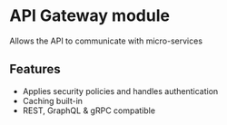 # API Gateway module
Allows the API to communicate with micro-services

## Features

- Applies security policies and handles authentication
- Caching built-in
- REST, GraphQL & gRPC compatible
